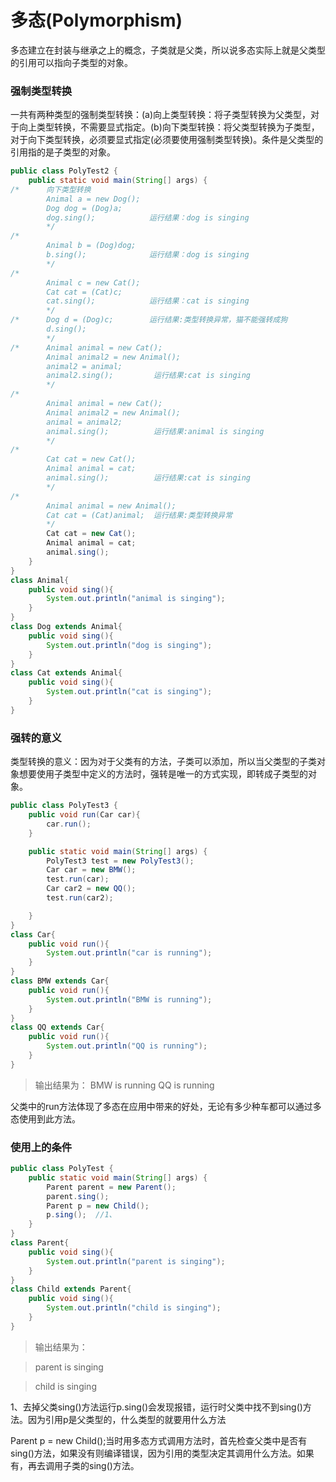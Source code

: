 # 多态(Polymorphism)
多态建立在封装与继承之上的概念，子类就是父类，所以说多态实际上就是父类型的引用可以指向子类型的对象。

### 强制类型转换
一共有两种类型的强制类型转换：(a)向上类型转换：将子类型转换为父类型，对于向上类型转换，不需要显式指定。(b)向下类型转换：将父类型转换为子类型，对于向下类型转换，必须要显式指定(必须要使用强制类型转换)。条件是父类型的引用指的是子类型的对象。
```java
public class PolyTest2 {
    public static void main(String[] args) {
/*      向下类型转换
        Animal a = new Dog();
        Dog dog = (Dog)a;
        dog.sing();            运行结果：dog is singing
        */
/*
        Animal b = (Dog)dog;
        b.sing();              运行结果：dog is singing
        */
/*
        Animal c = new Cat();
        Cat cat = (Cat)c;
        cat.sing();            运行结果：cat is singing
        */
/*      Dog d = (Dog)c;        运行结果:类型转换异常，猫不能强转成狗
        d.sing();
        */
/*      Animal animal = new Cat();
        Animal animal2 = new Animal();
        animal2 = animal;
        animal2.sing();         运行结果:cat is singing
        */
/*
        Animal animal = new Cat();
        Animal animal2 = new Animal();
        animal = animal2;
        animal.sing();          运行结果:animal is singing
        */
/*
        Cat cat = new Cat();
        Animal animal = cat;
        animal.sing();          运行结果:cat is singing
        */
/*
        Animal animal = new Animal();
        Cat cat = (Cat)animal;  运行结果:类型转换异常
        */
        Cat cat = new Cat();
        Animal animal = cat;
        animal.sing();
    }
}
class Animal{
    public void sing(){
        System.out.println("animal is singing");
    }
}
class Dog extends Animal{
    public void sing(){
        System.out.println("dog is singing");
    }
}
class Cat extends Animal{
    public void sing(){
        System.out.println("cat is singing");
    }
}
```
### 强转的意义
类型转换的意义：因为对于父类有的方法，子类可以添加，所以当父类型的子类对象想要使用子类型中定义的方法时，强转是唯一的方式实现，即转成子类型的对象。

```java
public class PolyTest3 {
    public void run(Car car){
        car.run();
    }

    public static void main(String[] args) {
        PolyTest3 test = new PolyTest3();
        Car car = new BMW();
        test.run(car);
        Car car2 = new QQ();
        test.run(car2);

    }
}
class Car{
    public void run(){
        System.out.println("car is running");
    }
}
class BMW extends Car{
    public void run(){
        System.out.println("BMW is running");
    }
}
class QQ extends Car{
    public void run(){
        System.out.println("QQ is running");
    }
}
```
>输出结果为：
>BMW is running
>QQ is running

父类中的run方法体现了多态在应用中带来的好处，无论有多少种车都可以通过多态使用到此方法。

### 使用上的条件

```java
public class PolyTest {
    public static void main(String[] args) {
        Parent parent = new Parent();
        parent.sing();
        Parent p = new Child();
        p.sing();  //1、
    }
}
class Parent{
    public void sing(){     
        System.out.println("parent is singing");
    }
}
class Child extends Parent{
    public void sing(){
        System.out.println("child is singing");
    }
}

```
>输出结果为：

>parent is singing

>child is singing

1、去掉父类sing()方法运行p.sing()会发现报错，运行时父类中找不到sing()方法。因为引用p是父类型的，什么类型的就要用什么方法

Parent p = new Child();当时用多态方式调用方法时，首先检查父类中是否有sing()方法，如果没有则编译错误，因为引用的类型决定其调用什么方法。如果有，再去调用子类的sing()方法。
